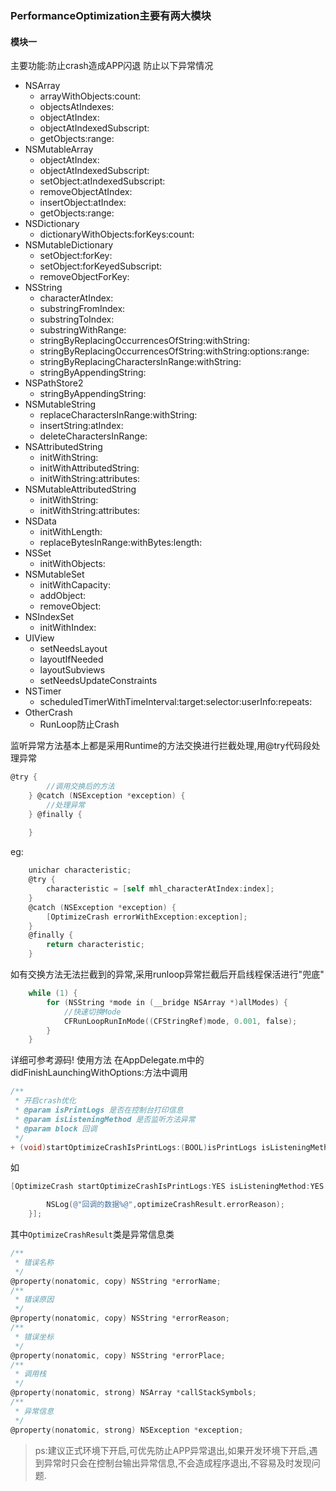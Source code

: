 ### PerformanceOptimization主要有两大模块
#### 模块一
主要功能:防止crash造成APP闪退
防止以下异常情况
* NSArray
	* arrayWithObjects:count:
	* objectsAtIndexes:
	* objectAtIndex:
	* objectAtIndexedSubscript:
	* getObjects:range:
* NSMutableArray
	* objectAtIndex:
	* objectAtIndexedSubscript:
	* setObject:atIndexedSubscript:
	* removeObjectAtIndex:
	* insertObject:atIndex:
	* getObjects:range:
* NSDictionary
	* dictionaryWithObjects:forKeys:count:
* NSMutableDictionary
	* setObject:forKey:
	* setObject:forKeyedSubscript:
	* removeObjectForKey:
* NSString
	* characterAtIndex:
	* substringFromIndex:
	* substringToIndex:
	* substringWithRange:
	* stringByReplacingOccurrencesOfString:withString:
	* stringByReplacingOccurrencesOfString:withString:options:range:
	* stringByReplacingCharactersInRange:withString:
	* stringByAppendingString:
* NSPathStore2
	* stringByAppendingString:
* NSMutableString
	* replaceCharactersInRange:withString:
	* insertString:atIndex:
	* deleteCharactersInRange:
* NSAttributedString
	* initWithString:
	* initWithAttributedString:
	* initWithString:attributes:
* NSMutableAttributedString
	* initWithString:
	* initWithString:attributes:
* NSData
	* initWithLength:
	* replaceBytesInRange:withBytes:length:
* NSSet
	* initWithObjects:
* NSMutableSet
	* initWithCapacity:
	* addObject:
	* removeObject:
* NSIndexSet
	* initWithIndex:
* UIView
	* setNeedsLayout
	* layoutIfNeeded
	* layoutSubviews
	* setNeedsUpdateConstraints
* NSTimer
	* scheduledTimerWithTimeInterval:target:selector:userInfo:repeats:
* OtherCrash
	* RunLoop防止Crash

监听异常方法基本上都是采用Runtime的方法交换进行拦截处理,用@try代码段处理异常
```objectivec
@try {
        //调用交换后的方法
    } @catch (NSException *exception) {
        //处理异常
    } @finally {
        
    }
```
eg:
```objectivec
	unichar characteristic;
    @try {
        characteristic = [self mhl_characterAtIndex:index];
    }
    @catch (NSException *exception) {
        [OptimizeCrash errorWithException:exception];
    }
    @finally {
        return characteristic;
    }
```
如有交换方法无法拦截到的异常,采用runloop异常拦截后开启线程保活进行"兜底"
```objectivec
	while (1) {
        for (NSString *mode in (__bridge NSArray *)allModes) {
            //快速切换Mode
            CFRunLoopRunInMode((CFStringRef)mode, 0.001, false);
        }
    }
```
详细可参考源码!
使用方法
在AppDelegate.m中的didFinishLaunchingWithOptions:方法中调用
```objectivec
/**
 * 开启crash优化
 * @param isPrintLogs 是否在控制台打印信息
 * @param isListeningMethod 是否监听方法异常
 * @param block 回调
 */
+ (void)startOptimizeCrashIsPrintLogs:(BOOL)isPrintLogs isListeningMethod:(BOOL)isListeningMethod Block:(CrashResultBlock)block;
```
如
```objectivec
[OptimizeCrash startOptimizeCrashIsPrintLogs:YES isListeningMethod:YES Block:^(OptimizeCrashResult*optimizeCrashResult) {

        NSLog(@"回调的数据%@",optimizeCrashResult.errorReason);
    }];
```
其中`OptimizeCrashResult`类是异常信息类
```objectivec
/**
 * 错误名称
 */
@property(nonatomic, copy) NSString *errorName;
/**
 * 错误原因
 */
@property(nonatomic, copy) NSString *errorReason;
/**
 * 错误坐标
 */
@property(nonatomic, copy) NSString *errorPlace;
/**
 * 调用栈
 */
@property(nonatomic, strong) NSArray *callStackSymbols;
/**
 * 异常信息
 */
@property(nonatomic, strong) NSException *exception;
```

>ps:建议正式环境下开启,可优先防止APP异常退出,如果开发环境下开启,遇到异常时只会在控制台输出异常信息,不会造成程序退出,不容易及时发现问题.
